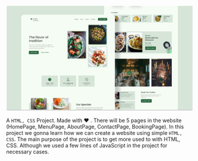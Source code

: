 ![](./readmeImg/banner.png)

A `HTML, CSS` Project. Made with ♥ . There will be 5 pages in the website (HomePage, MenuPage, AboutPage, ContactPage, BookingPage). In this project we gonna learn how we can create a website using simple `HTML, CSS`. The main purpose of the project is to get more used to with HTML, CSS. Although we used a few lines of JavaScript in the project for necessary cases.

